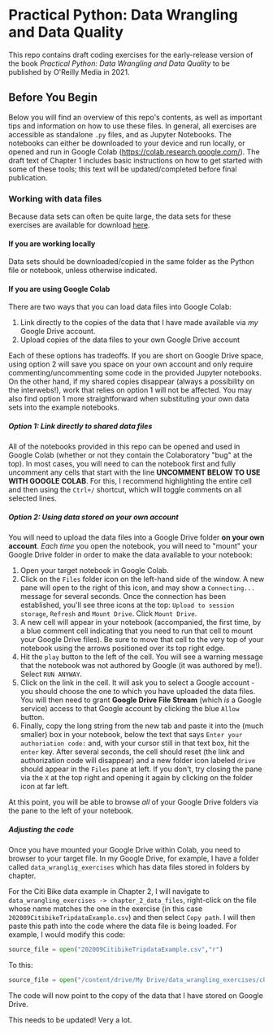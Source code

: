 # Practical Python: Data Wrangling and Data Quality

This repo contains draft coding exercises for the early-release version of the book _Practical Python: Data Wrangling and Data Quality_ to be published by O'Reilly Media in 2021.

## Before You Begin

Below you will find an overview of this repo's contents, as well as important tips and information on how to use these files. In general, all exercises are accessible as standalone `.py` files, and as Jupyter Notebooks. The notebooks can either be downloaded to your device and run locally, or opened and run in Google Colab (https://colab.research.google.com/). The draft text of Chapter 1 includes basic instructions on how to get started with some of these tools; this text will be updated/completed before final publication.

### Working with data files

Because data sets can often be quite large, the data sets for these exercises are available for download [here](https://drive.google.com/drive/folders/1cU5Tdg_fvrCcwvAAyhMOhpbEcI2fF7sb?usp=sharing). 

#### If you are working locally
Data sets should be downloaded/copied in the same folder as the Python file or notebook, unless otherwise indicated.

#### If you are using Google Colab

There are two ways that you can load data files into Google Colab:

1. Link directly to the copies of the data that I have made available via _my_ Google Drive account.
2. Upload copies of the data files to your own Google Drive account


Each of these options has tradeoffs. If you are short on Google Drive space, using option 2 will save you space on your own account and only require commenting/uncommenting some code in the provided Jupyter notebooks. On the other hand, if my shared copies disappear (always a possibility on the interwebs!), work that relies on option 1 will not be affected. You may also find option 1 more straightforward when substituting your own data sets into the example notebooks.

##### Option 1: Link directly to shared data files

All of the notebooks provided in this repo can be opened and used in Google Colab (whether or not they contain the Colaboratory "bug" at the top). In most cases, you will need to can the notebook first and fully uncomment any cells that start with the line **UNCOMMENT BELOW TO USE WITH GOOGLE COLAB**. For this, I recommend highlighting the entire cell and then using the `Ctrl+/` shortcut, which will toggle comments on all selected lines.


##### Option 2: Using data stored on your own account

You will need to upload the data files into a Google Drive folder **on your own account**. _Each time_ you open the notebook, you will need to "mount" your Google Drive folder in order to make the data available to your notebook:

1. Open your target notebook in Google Colab.
2. Click on the `Files` folder icon on the left-hand side of the window. A new pane will open to the right of this icon, and may show a `Connecting...` message for several seconds. Once the connection has been established, you'll see three icons at the top: `Upload to session storage`, `Refresh` and `Mount Drive`. Click `Mount Drive`.
3. A new cell will appear in your notebook (accompanied, the first time, by a blue comment cell indicating that you need to run that cell to mount your Google Drive files). Be sure to move that cell to the very top of your notebook using the arrows positioned over its top right edge.
4. Hit the `play` button to the left of the cell. You will see a warning message that the notebook was not authored by Google (it was authored by me!). Select `RUN ANYWAY`.
5. Click on the link in the cell. It will ask you to select a Google account - you should choose the one to which you have uploaded the data files. You will then need to grant **Google Drive File Stream** (which _is_ a Google service) access to that Google account by clicking the blue `Allow` button. 
6. Finally, copy the long string from the new tab and paste it into the (much smaller) box in your notebook, below the text that says `Enter your authoriation code:` and, with your cursor still in that text box, hit the `enter` key. After several seconds, the cell should reset (the link and authorization code will disappear) and a new folder icon labeled `drive` should appear in the `Files` pane at left. If you don't, try closing the pane via the `X` at the top right and opening it again by clicking on the folder icon at far left.

At this point, you will be able to browse _all_ of your Google Drive folders via the pane to the left of your notebook. 

##### Adjusting the code

Once you have mounted your Google Drive within Colab, you need to browser to your target file. In my Google Drive, for example, I have a folder called `data_wranglig_exercises` which has data files stored in folders by chapter. 

For the Citi Bike data example in Chapter 2, I will navigate to `data_wrangling_exercises -> chapter_2_data_files`, right-click on the file whose name matches the one in the exercise (in this case `202009CitibikeTripdataExample.csv`) and then select `Copy path`. I will then paste this path into the code where the data file is being loaded. For example, I would modify this code:

```python
source_file = open("202009CitibikeTripdataExample.csv","r")
```
To this:

```python
source_file = open("/content/drive/My Drive/data_wrangling_exercises/chapter_2_data_files/202009CitibikeTripdataExample.csv","r")
```

The code will now point to the copy of the data that I have stored on Google Drive.

This needs to be updated! Very a lot.


